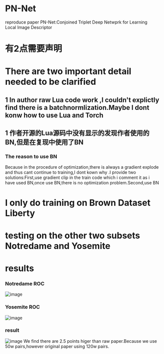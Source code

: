 # PN-Net
reproduce paper PN-Net:Conjoined Triplet Deep Netwprk for Learning Local Image Descriptor
# 有2点需要声明
# There are two important detail needed to be clarified
## 1 In author raw Lua code work ,I couldn't explictly find there is a batchnormlization.Maybe I dont konw how to use Lua and Torch
## 1 作者开源的Lua源码中没有显示的发现作者使用的BN,但是在复现中使用了BN
### The reason to use BN
Because in the procedure of optimization,there is always a gradient explode and thus cant continue to training,I dont kown why .I provide two solutions:First,use gradient clip in the train code which i comment it as i have used BN,once use BN,there is no optimization problem.Second,use BN

# I only do training on Brown Dataset Liberty 
# testing on the other two subsets Notredame and Yosemite
# results
### Notredame ROC
![image](https://github.com/lovekittynine/PN-Net/blob/master/%E5%AE%9E%E9%AA%8C%E8%AE%B0%E5%BD%95/pnsoft_loss_roc_notredame.png)
### Yosemite ROC
![image](https://github.com/lovekittynine/PN-Net/blob/master/%E5%AE%9E%E9%AA%8C%E8%AE%B0%E5%BD%95/pnsoft_loss_roc_yosemite.png)
### result
![image](https://github.com/lovekittynine/PN-Net/blob/master/result.png)
We find there are 2.5 points higer than raw paper.Because we use 50w pairs,however original paper using 120w pairs.
